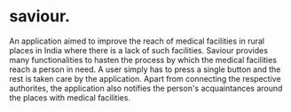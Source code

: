 # saviour.
An application aimed to improve the reach of medical facilities in rural places in India where there is a lack of such facilities.
Saviour provides many functionalities to hasten the process by which the medical facilities reach a person in need. 
A user simply has to press a single button and the rest is taken care by the application. 
Apart from connecting the respective authorites, the application also notifies the person's acquaintances around the places with medical facilities.
